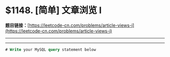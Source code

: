 # $1148. [简单] 文章浏览 I

**题目链接：**[https://leetcode-cn.com/problems/article-views-i](https://leetcode-cn.com/problems/article-views-i)

---

<Cards card="leetcode_1148_article-views-i"></Cards>

---

```sql
# Write your MySQL query statement below
```